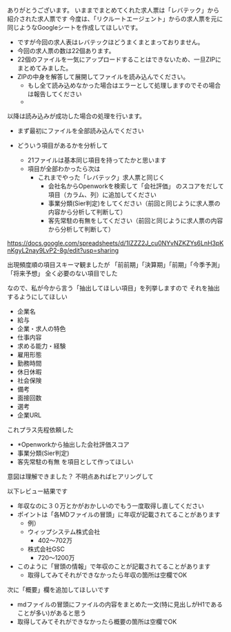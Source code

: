 ありがとうございます。
いままでまとめてくれた求人票は「レバテック」から紹介された求人票です
今度は、「リクルートエージェント」からの求人票を元に同じようなGoogleシートを作成してほしいです。

* ですが今回の求人表はレバテックほどうまくまとまっておりません。
* 今回の求人票の数は22個あります。
* 22個のファイルを一気にアップロードすることはできないため、一旦ZIPにまとめてみました。
* ZIPの中身を解答して展開してファイルを読み込んでください。
	* もし全て読み込めなかった場合はエラーとして処理しますのでその場合は報告してください
	* 
	
 以降は読み込みが成功した場合の処理を行います。
* まず最初にファイルを全部読み込んでください

* どういう項目があるかを分析して
	 * 21ファイルは基本同じ項目を持ってたかと思います
	 * 項目が全部わかったら次は
		 * これまでやった「レバテック」求人票と同じく
			 * 会社名からOpenworkを検索して「会社評価」 のスコアをだして項目（カラム、列）に追加してください
			 * 事業分類(Sier判定)をしてください（前回と同じように求人票の内容から分析して判断して）
			 * 客先常駐の有無をしてください（前回と同じように求人票の内容から分析して判断して）
 
 https://docs.google.com/spreadsheets/d/1IZZZ2J_cu0NYvNZKZYs6LnH3pKnKgyL2nay9LvP2-8g/edit?usp=sharing



出現頻度順の項目スキーマ観ましたが
「前前期」「決算期」「前期」「今季予測」「将来予想」
全く必要のない項目でした

なので、私が今から言う「抽出してほしい項目」を列挙しますので
それを抽出するようにしてほしい

* 企業名
* 給与
*  企業・求人の特色
* 仕事内容
* 求める能力・経験
* 雇用形態
* 勤務時間
* 休日休暇
* 社会保険
* 備考
* 面接回数
* 選考
* 企業URL

これプラス先程依頼した
* *Openworkから抽出した会社評価スコア
* 事業分類(Sier判定)
* 客先常駐の有無
を項目として作ってほしい

意図は理解できました？
不明点あればヒアリングして




以下レビュー結果です
* 年収なのに３０万とかがおかしいのでもう一度取得し直してください
* ポイントは「各MDファイルの冒頭」に年収が記載されてることがあります
	* 例）
	* ウィップシステム株式会社
		* 402〜702万
	* 株式会社GSC
		* 720〜1200万
* このように「冒頭の情報」で年収のことが記載されてることがあります
	* 取得してみてそれができなかったら年収の箇所は空欄でOK

次に「概要」欄を追加してほしいです
* mdファイルの冒頭にファイルの内容をまとめた一文(特に見出しがH1であることが多い)があると思う
*  取得してみてそれができなかったら概要の箇所は空欄でOK
